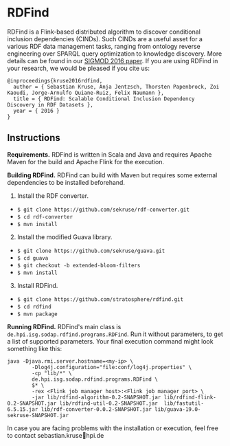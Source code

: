 # RDFind

RDFind is a Flink-based distributed algorithm to discover conditional inclusion dependencies (CINDs). Such CINDs are a useful asset for a various RDF data management tasks, ranging from ontology reverse engineering over SPARQL query optimization to knowledge discovery. More details can be found in our [SIGMOD 2016 paper](https://www.researchgate.net/publication/304021433_RDFind_Scalable_Conditional_Inclusion_Dependency_Discovery_in_RDF_Datasets). If you are using RDFind in your research, we would be pleased if you cite us:
```
@inproceedings{kruse2016rdfind,
  author = { Sebastian Kruse, Anja Jentzsch, Thorsten Papenbrock, Zoi Kaoudi, Jorge-Arnulfo Quiane-Ruiz, Felix Naumann },
  title = { RDFind: Scalable Conditional Inclusion Dependency Discovery in RDF Datasets },
  year = { 2016 }
}
```

## Instructions

**Requirements.** RDFind is written in Scala and Java and requires Apache Maven for the build and Apache Flink for the execution.

**Building RDFind.** RDFind can build with Maven but requires some external dependencies to be installed beforehand.

1. Install the RDF converter.
  * `$ git clone https://github.com/sekruse/rdf-converter.git`
  * `$ cd rdf-converter`
  * `$ mvn install`
2. Install the modified Guava library.
  * `$ git clone https://github.com/sekruse/guava.git`
  * `$ cd guava`
  * `$ git checkout -b extended-bloom-filters`
  * `$ mvn install`
3. Install RDFind.
  * `$ git clone https://github.com/stratosphere/rdfind.git`
  * `$ cd rdfind`
  * `$ mvn package`
  
**Running RDFind.** RDFind's main class is `de.hpi.isg.sodap.rdfind.programs.RDFind`. Run it without parameters, to get a list of supported parameters. Your final execution command might look something like this:
```
java -Djava.rmi.server.hostname=<my-ip> \
        -Dlog4j.configuration="file:conf/log4j.properties" \
        -cp "lib/*" \
        de.hpi.isg.sodap.rdfind.programs.RDFind \
        $* \
        -rex <Flink job manager host>:<Flink job manager port> \
        -jar lib/rdfind-algorithm-0.2-SNAPSHOT.jar lib/rdfind-flink-0.2-SNAPSHOT.jar lib/rdfind-util-0.2-SNAPSHOT.jar  lib/fastutil-6.5.15.jar lib/rdf-converter-0.0.2-SNAPSHOT.jar lib/guava-19.0-sekruse-SNAPSHOT.jar
```
  
In case you are facing problems with the installation or execution, feel free to contact sebastian.kruse:e-mail:hpi.de
